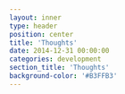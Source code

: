 ```yaml
---
layout: inner
type: header
position: center
title: 'Thoughts'
date: 2014-12-31 00:00:00
categories: development
section_title: 'Thoughts'
background-color: '#B3FFB3'
---
```

